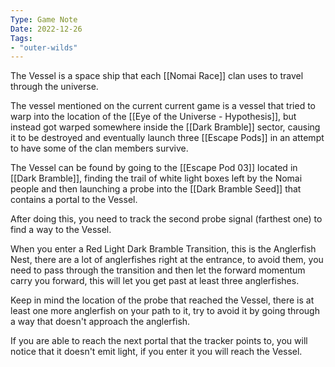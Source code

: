 ```yaml
---
Type: Game Note
Date: 2022-12-26
Tags:
- "outer-wilds"
---
```

The Vessel is a space ship that each [[Nomai Race]] clan uses to travel through the universe.

The vessel mentioned on the current current game is a vessel that tried to warp into the location of the [[Eye of the Universe - Hypothesis]], but instead got warped somewhere inside the [[Dark Bramble]] sector, causing it to be destroyed and eventually launch three [[Escape Pods]] in an attempt to have some of the clan members survive.

The Vessel can be found by going to the [[Escape Pod 03]] located in [[Dark Bramble]], finding the trail of white light boxes left by the Nomai people and then launching a probe into the [[Dark Bramble Seed]] that contains a portal to the Vessel.

After doing this, you need to track the second probe signal (farthest one) to find a way to the Vessel.

When you enter a Red Light Dark Bramble Transition, this is the Anglerfish Nest, there are a lot of anglerfishes right at the entrance, to avoid them, you need to pass through the transition and then let the forward momentum carry you forward, this will let you get past at least three anglerfishes.

Keep in mind the location of the probe that reached the Vessel, there is at least one more anglerfish on your path to it, try to avoid it by going through a way that doesn't approach the anglerfish.

If you are able to reach the next portal that the tracker points to, you will notice that it doesn't emit light, if you enter it you will reach the Vessel.

